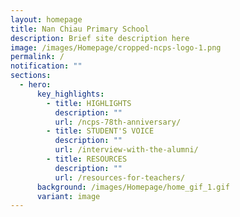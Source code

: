 ```yaml
---
layout: homepage
title: Nan Chiau Primary School
description: Brief site description here
image: /images/Homepage/cropped-ncps-logo-1.png
permalink: /
notification: ""
sections:
  - hero:
      key_highlights:
        - title: HIGHLIGHTS
          description: ""
          url: /ncps-78th-anniversary/
        - title: STUDENT'S VOICE
          description: ""
          url: /interview-with-the-alumni/
        - title: RESOURCES
          description: ""
          url: /resources-for-teachers/
      background: /images/Homepage/home_gif_1.gif
      variant: image
---
```

